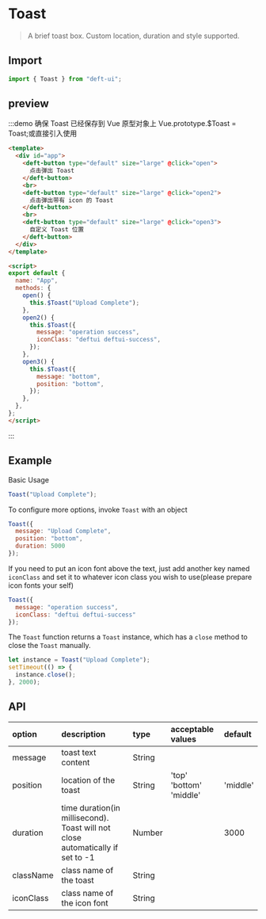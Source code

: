 # Toast

> A brief toast box. Custom location, duration and style supported.



## Import

```javascript
import { Toast } from "deft-ui";
```


## preview

:::demo 确保 Toast 已经保存到 Vue 原型对象上 Vue.prototype.$Toast = Toast;或直接引入使用

```html
<template>
  <div id="app">
    <deft-button type="default" size="large" @click="open">
      点击弹出 Toast
    </deft-button>
    <br>
    <deft-button type="default" size="large" @click="open2">
      点击弹出带有 icon 的 Toast
    </deft-button>
    <br>
    <deft-button type="default" size="large" @click="open3">
      自定义 Toast 位置
    </deft-button>
  </div>
</template>

<script>
export default {
  name: "App",
  methods: {
    open() {
      this.$Toast("Upload Complete");
    },
    open2() {
      this.$Toast({
        message: "operation success",
        iconClass: "deftui deftui-success",
      });
    },
    open3() {
      this.$Toast({
        message: "bottom",
        position: "bottom",
      });
    },
  },
};
</script>

```

:::




## Example

Basic Usage

```javascript
Toast("Upload Complete");
```

To configure more options, invoke `Toast` with an object

```javascript
Toast({
  message: "Upload Complete",
  position: "bottom",
  duration: 5000
});
```

If you need to put an icon font above the text, just add another key named `iconClass` and set it to whatever icon class you wish to use(please prepare icon fonts your self)

```javascript
Toast({
  message: "operation success",
  iconClass: "deftui deftui-success"
});
```

The `Toast` function returns a `Toast` instance, which has a `close` method to close the `Toast` manually.

```javascript
let instance = Toast("Upload Complete");
setTimeout(() => {
  instance.close();
}, 2000);
```

## API

| option    | description                                                                    | type   | acceptable values       | default  |
| :-------- | :----------------------------------------------------------------------------- | :----- | :---------------------- | :------- |
| message   | toast text content                                                             | String |                         |          |
| position  | location of the toast                                                          | String | 'top' 'bottom' 'middle' | 'middle' |
| duration  | time duration(in millisecond). Toast will not close automatically if set to -1 | Number |                         | 3000     |
| className | class name of the toast                                                        | String |                         |          |
| iconClass | class name of the icon font                                                    | String |                         |          |

